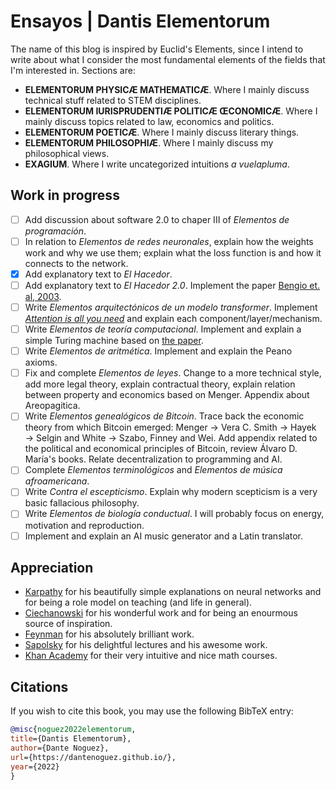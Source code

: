 # Ensayos | Dantis Elementorum

The name of this blog is inspired by Euclid's Elements, since I intend to write about what I consider the most fundamental elements of the fields that I'm interested in. Sections are:

* **ELEMENTORUM PHYSICÆ MATHEMATICÆ**. Where I mainly discuss technical stuff related to STEM disciplines.
* **ELEMENTORUM IURISPRUDENTIÆ POLITICÆ ŒCONOMICÆ**. Where I mainly discuss topics related to law, economics and politics.
* **ELEMENTORUM POETICÆ**. Where I mainly discuss literary things.
* **ELEMENTORUM PHILOSOPHIÆ**. Where I mainly discuss my philosophical views.
* **EXAGIUM**. Where I write uncategorized intuitions *a vuelapluma*.

## Work in progress

- [ ] Add discussion about software 2.0 to chaper III of *Elementos de programación*.
- [ ] In relation to *Elementos de redes neuronales*, explain how the weights work and why we use them; explain what the loss function is and how it connects to the network.
- [x] Add explanatory text to *El Hacedor*.
- [ ] Add explanatory text to *El Hacedor 2.0*. Implement the paper [Bengio et. al, 2003](https://www.jmlr.org/papers/volume3/bengio03a/bengio03a.pdf).
- [ ] Write *Elementos arquitectónicos de un modelo transformer*. Implement [*Attention is all you need*](https://arxiv.org/abs/1706.03762) and explain each component/layer/mechanism.
- [ ] Write *Elementos de teoría computacional*. Implement and explain a simple Turing machine based on [the paper](https://www.cs.virginia.edu/~robins/Turing_Paper_1936.pdf).
- [ ] Write *Elementos de aritmética*. Implement and explain the Peano axioms.
- [ ] Fix and complete *Elementos de leyes*. Change to a more technical style, add more legal theory, explain contractual theory, explain relation between property and economics based on Menger. Appendix about Areopagitica.
- [ ] Write *Elementos genealógicos de Bitcoin*. Trace back the economic theory from which Bitcoin emerged: Menger $\to$ Vera C. Smith $\to$ Hayek $\to$ Selgin and White $\to$ Szabo, Finney and Wei. Add appendix related to the political and economical principles of Bitcoin, review Álvaro D. María's books. Relate decentralization to programming and AI.
- [ ] Complete *Elementos terminológicos* and *Elementos de música afroamericana*.
- [ ] Write *Contra el escepticismo*. Explain why modern scepticism is a very basic fallacious philosophy.
- [ ] Write *Elementos de biología conductual*. I will probably focus on energy, motivation and reproduction.
- [ ] Implement and explain an AI music generator and a Latin translator.

## Appreciation 

- [Karpathy](https://youtube.com/playlist?list=PLAqhIrjkxbuWI23v9cThsA9GvCAUhRvKZ) for his beautifully simple explanations on neural networks and for being a role model on teaching (and life in general).
- [Ciechanowski](https://ciechanow.ski/) for his wonderful work and for being an enourmous source of inspiration.
- [Feynman](https://www.feynmanlectures.caltech.edu/info/) for his absolutely brilliant work.
- [Sapolsky](https://youtube.com/playlist?list=PL848F2368C90DDC3D) for his delightful lectures and his awesome work.
- [Khan Academy](http://khanacademy.org) for their very intuitive and nice math courses.

## Citations

If you wish to cite this book, you may use the following BibTeX entry:

```bibtex
@misc{noguez2022elementorum,
title={Dantis Elementorum},
author={Dante Noguez},
url={https://dantenoguez.github.io/},
year={2022}
}
```
